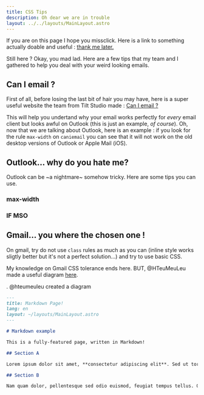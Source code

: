 ```yaml
---
title: CSS Tips
description: Oh dear we are in trouble
layout: ../../layouts/MainLayout.astro
---
```


If you are on this page I hope you missclick. Here is a link to something actually doable and useful : [thank me later.](https://www.youtube.com/watch?v=uz6rjbw0ZA0)

Still here ? Okay, you mad lad. Here are a few tips that my team and I gathered to help you deal with your weird looking emails.

## Can I email ?

First of all, before losing the last bit of hair you may have, here is a super useful website the team from Tilt Studio made : [Can I email ?](https://www.caniemail.com/)

This will help you undertand why your email works perfectly for *every* email client but looks awful on Outlook (this is just an example, *of course*).
Oh, now that we are talking about Outlook, here is an example : if you look for the rule `max-width` on `caniemail` you can see that it will not work on the old desktop versions of Outlook or Apple Mail (iOS).

## Outlook... why do you hate me?

Outlook can be ~a nightmare~ somehow tricky. Here are some tips you can use.

### max-width

### IF MSO

## Gmail... you where the chosen one !

On gmail, try do not use `class` rules as much as you can (inline style works sligtly better but it's not a perfect solution...) and try to use basic CSS.

My knowledge on Gmail CSS tolerance ends here. BUT, @HTeuMeuLeu made a useful diagram [here](https://www.hteumeuleu.com/2019/trying-to-make-sense-of-gmail-css-support-2019-edition/).

. @hteumeuleu created a diagram

```markdown
---
title: Markdown Page!
lang: en
layout: ~/layouts/MainLayout.astro
---

# Markdown example

This is a fully-featured page, written in Markdown!

## Section A

Lorem ipsum dolor sit amet, **consectetur adipiscing elit**. Sed ut tortor _suscipit_, posuere ante id, vulputate urna. Pellentesque molestie aliquam dui sagittis aliquet. Sed sed felis convallis, lacinia lorem sit amet, fermentum ex. Etiam hendrerit mauris at elementum egestas. Vivamus id gravida ante. Praesent consectetur fermentum turpis, quis blandit tortor feugiat in. Aliquam erat volutpat. In elementum purus et tristique ornare. Suspendisse sollicitudin dignissim est a ultrices. Pellentesque sed ipsum finibus, condimentum metus eget, sagittis elit. Sed id lorem justo. Vivamus in sem ac mi molestie ornare.

## Section B

Nam quam dolor, pellentesque sed odio euismod, feugiat tempus tellus. Quisque arcu velit, ultricies in faucibus sed, ultrices ac enim. Nunc eget dictum est. Lorem ipsum dolor sit amet, consectetur adipiscing elit. Etiam ex nisi, egestas mollis ultricies ut, laoreet suscipit libero. Nam condimentum molestie turpis. Sed vestibulum sagittis congue. Maecenas tristique enim et tincidunt tempor. Curabitur ac scelerisque nulla, in malesuada libero. Praesent eu tempus odio. Pellentesque aliquam ullamcorper quam at gravida. Sed non fringilla mauris. Aenean sit amet ultrices erat. Vestibulum congue venenatis tortor, nec suscipit tortor. Aenean pellentesque mauris eget tortor tincidunt pharetra.
```
